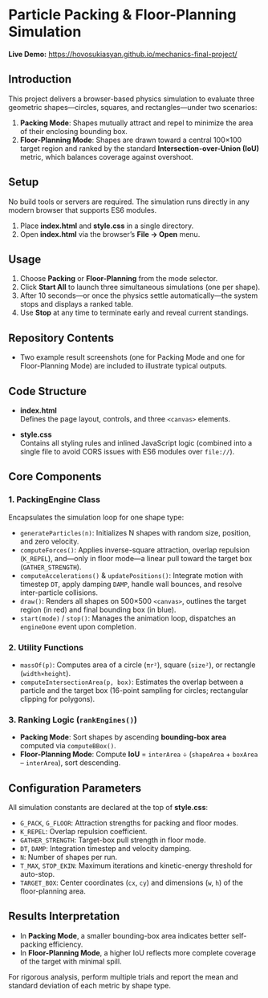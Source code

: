 # Particle Packing & Floor-Planning Simulation

**Live Demo:** https://hovosukiasyan.github.io/mechanics-final-project/

## Introduction

This project delivers a browser-based physics simulation to evaluate three geometric shapes—circles, squares, and rectangles—under two scenarios:

1. **Packing Mode**: Shapes mutually attract and repel to minimize the area of their enclosing bounding box.  
2. **Floor-Planning Mode**: Shapes are drawn toward a central 100×100 target region and ranked by the standard **Intersection-over-Union (IoU)** metric, which balances coverage against overshoot.

## Setup

No build tools or servers are required. The simulation runs directly in any modern browser that supports ES6 modules.

1. Place **index.html** and **style.css** in a single directory.  
2. Open **index.html** via the browser’s **File → Open** menu.

## Usage

1. Choose **Packing** or **Floor-Planning** from the mode selector.  
2. Click **Start All** to launch three simultaneous simulations (one per shape).  
3. After 10 seconds—or once the physics settle automatically—the system stops and displays a ranked table.  
4. Use **Stop** at any time to terminate early and reveal current standings.

## Repository Contents

* Two example result screenshots (one for Packing Mode and one for Floor-Planning Mode) are included to illustrate typical outputs.

## Code Structure

- **index.html**  
  Defines the page layout, controls, and three `<canvas>` elements.

- **style.css**  
  Contains all styling rules and inlined JavaScript logic (combined into a single file to avoid CORS issues with ES6 modules over `file://`).

## Core Components

### 1. PackingEngine Class

Encapsulates the simulation loop for one shape type:

- `generateParticles(n)`: Initializes N shapes with random size, position, and zero velocity.  
- `computeForces()`: Applies inverse-square attraction, overlap repulsion (`K_REPEL`), and—only in floor mode—a linear pull toward the target box (`GATHER_STRENGTH`).  
- `computeAccelerations()` & `updatePositions()`: Integrate motion with timestep `DT`, apply damping `DAMP`, handle wall bounces, and resolve inter-particle collisions.  
- `draw()`: Renders all shapes on 500×500 `<canvas>`, outlines the target region (in red) and final bounding box (in blue).  
- `start(mode)` / `stop()`: Manages the animation loop, dispatches an `engineDone` event upon completion.

### 2. Utility Functions

- `massOf(p)`: Computes area of a circle (`πr²`), square (`size²`), or rectangle (`width×height`).  
- `computeIntersectionArea(p, box)`: Estimates the overlap between a particle and the target box (16-point sampling for circles; rectangular clipping for polygons).

### 3. Ranking Logic (`rankEngines()`)

- **Packing Mode**: Sort shapes by ascending **bounding-box area** computed via `computeBBox()`.  
- **Floor-Planning Mode**: Compute **IoU** = `interArea` ÷ (`shapeArea` + `boxArea` – `interArea`), sort descending.

## Configuration Parameters

All simulation constants are declared at the top of **style.css**:

- `G_PACK`, `G_FLOOR`: Attraction strengths for packing and floor modes.  
- `K_REPEL`: Overlap repulsion coefficient.  
- `GATHER_STRENGTH`: Target-box pull strength in floor mode.  
- `DT`, `DAMP`: Integration timestep and velocity damping.  
- `N`: Number of shapes per run.  
- `T_MAX`, `STOP_EKIN`: Maximum iterations and kinetic-energy threshold for auto-stop.  
- `TARGET_BOX`: Center coordinates (`cx`, `cy`) and dimensions (`w`, `h`) of the floor-planning area.

## Results Interpretation

- In **Packing Mode**, a smaller bounding-box area indicates better self-packing efficiency.  
- In **Floor-Planning Mode**, a higher IoU reflects more complete coverage of the target with minimal spill.

For rigorous analysis, perform multiple trials and report the mean and standard deviation of each metric by shape type.
